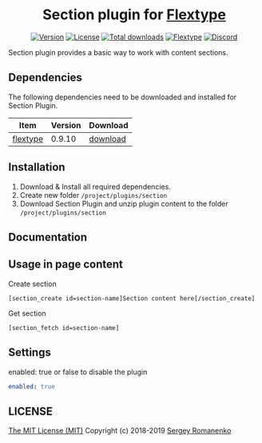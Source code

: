 <h1 align="center">Section plugin for <a href="http://flextype.org/">Flextype</a></h1>

<p align="center">
<a href="https://github.com/flextype-plugins/section/releases"><img alt="Version" src="https://img.shields.io/github/release/flextype-plugins/section.svg?label=version&color=black"></a> <a href="https://github.com/flextype-plugins/section"><img src="https://img.shields.io/badge/license-MIT-blue.svg?color=black" alt="License"></a> <a href="https://github.com/flextype-plugins/section"><img src="https://img.shields.io/github/downloads/flextype-plugins/section/total.svg?color=black" alt="Total downloads"></a> <a href="https://github.com/flextype/flextype"><img src="https://img.shields.io/badge/Flextype-0.9.10-green.svg" alt="Flextype"></a> <a href="https://flextype.org/en/discord"><img src="https://img.shields.io/discord/423097982498635778.svg?logo=discord&color=black&label=Discord%20Chat" alt="Discord"></a>
</p>


Section plugin provides a basic way to work with content sections.

## Dependencies

The following dependencies need to be downloaded and installed for Section Plugin.

| Item | Version | Download |
|---|---|---|
| [flextype](https://github.com/flextype/flextype) | 0.9.10 | [download](https://github.com/flextype/flextype/releases) |

## Installation

1. Download & Install all required dependencies.
2. Create new folder `/project/plugins/section`
3. Download Section Plugin and unzip plugin content to the folder `/project/plugins/section`

## Documentation

## Usage in page content

Create section
```
[section_create id=section-name]Section content here[/section_create]
```

Get section
```
[section_fetch id=section-name]
```

## Settings
enabled: true or false to disable the plugin

```yaml
enabled: true
```

## LICENSE
[The MIT License (MIT)](https://github.com/flextype-plugins/section/blob/master/LICENSE) Copyright (c) 2018-2019 [Sergey Romanenko](https://github.com/Awilum)
